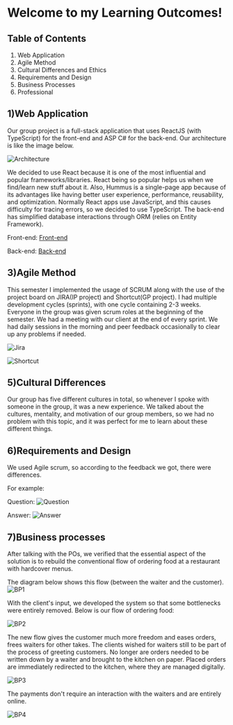 # Welcome to my Learning Outcomes!

## Table of Contents

1. Web Application
3. Agile Method
5. Cultural Differences and Ethics
6. Requirements and Design
7. Business Processes
8. Professional

## 1)Web Application

Our group project is a full-stack application that uses ReactJS (with TypeScript) for the front-end and ASP C# for the back-end. Our architecture is like the image below.

![Architecture](https://user-images.githubusercontent.com/73908937/174277634-00826e11-fa44-4694-9848-1105564c87f1.png)

We decided to use React because it is one of the most influential and popular frameworks/libraries. React being so popular helps us when we find/learn new stuff about it. Also, Hummus is a single-page app because of its advantages like having better user experience, performance, reusability, and optimization. Normally React apps use JavaScript, and this causes difficulty for tracing errors, so we decided to use TypeScript. The back-end has simplified database interactions through ORM (relies on Entity Framework).

Front-end: [Front-end](https://github.com/hummusteam/HummusFront)

Back-end: [Back-end](https://github.com/hummusteam/HummusApp)

## 3)Agile Method

This semester I implemented the usage of SCRUM along with the use of the project board on JIRA(IP project) and Shortcut(GP project). I had multiple development cycles (sprints), with one cycle containing 2-3 weeks. Everyone in the group was given scrum roles at the beginning of the semester. We had a meeting with our client at the end of every sprint. We had daily sessions in the morning and peer feedback occasionally to clear up any problems if needed.

![Jira](https://user-images.githubusercontent.com/73908937/168486773-d7e882a8-2fac-4977-83bd-f3f1b21bb43e.png)

![Shortcut](https://user-images.githubusercontent.com/73908937/168486784-36156e7c-abed-4134-af07-6c802d82839e.png)

## 5)Cultural Differences
Our group has five different cultures in total, so whenever I spoke with someone in the group, it was a new experience. We talked about the cultures, mentality, and motivation of our group members, so we had no problem with this topic, and it was perfect for me to learn about these different things.

## 6)Requirements and Design
We used Agile scrum, so according to the feedback we got, there were differences. 

For example:

Question:
![Question](https://user-images.githubusercontent.com/73908937/174280914-ac8ab026-7447-47c7-a41a-e65da27cc731.png)

Answer:
![Answer](https://user-images.githubusercontent.com/73908937/174280959-7bee17ae-76cf-4697-a53a-5de616433426.png)

## 7)Business processes

After talking with the POs, we verified that the essential aspect of the solution is to rebuild the conventional flow of ordering food at a restaurant with hardcover menus.

The diagram below shows this flow (between the waiter and the customer).
![BP1](https://user-images.githubusercontent.com/73908937/174285161-4ca298b1-dacb-4d62-979e-d8a0a7ec11ef.jpg)

With the client's input, we developed the system so that some bottlenecks were entirely removed. Below is our flow of ordering food:

![BP2](https://user-images.githubusercontent.com/73908937/174285837-9364a258-a29e-4a5d-9a89-3c36920e5aa7.jpg)

The new flow gives the customer much more freedom and eases orders,  frees waiters for other takes. The clients wished for waiters still to be part of the process of greeting customers. No longer are orders needed to be written down by a waiter and brought to the kitchen on paper. Placed orders are immediately redirected to the kitchen, where they are managed digitally.

![BP3](https://user-images.githubusercontent.com/73908937/174286330-1a93ad8e-7eb6-4716-b1e3-8a8d6732fe20.jpg)

The payments don't require an interaction with the waiters and are entirely online.

![BP4](https://user-images.githubusercontent.com/73908937/174286530-de07b867-d2cd-4a15-9d59-4831bc7eb5f1.jpg)
